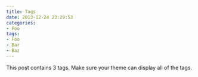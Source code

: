 ```yaml
---
title: Tags
date: 2013-12-24 23:29:53
categories:
- Foo
tags:
- Foo
- Bar
- Baz
---
```


This post contains 3 tags. Make sure your theme can display all of the tags.

